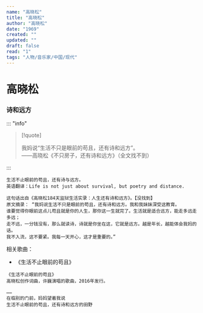 ```yaml
---
name: "高晓松"
title: "高晓松"
author: "高晓松"
date: "1969"
created: ""
updated: ""
draft: false
read: "1"
tags: "人物/音乐家/中国/现代"
---
```


# 高晓松

### 诗和远方

::: "info"

> [!quote]
>
> 我妈说“生活不只是眼前的苟且，还有诗和远方”。  
> ——高晓松《不只房子，还有诗和远方》（全文找不到）

:::

```
生活不止眼前的苟且，还有诗与远方。
英语翻译：Life is not just about survival, but poetry and distance.

这句话出自《高晓松184天监狱生活实录：人生还有诗和远方》。【没找到】
原文摘录： “我妈说生活不只是眼前的苟且，还有诗和远方。我和我妹妹深受这教育。
谁要觉得你眼前这点儿苟且就是你的人生，那你这一生就完了。生活就是适合远方，能走多远走多远；
走不远，一分钱没有，那么就读诗，诗就是你坐在这，它就是远方。越是年长，越能体会我妈的话。
我不入流，这不要紧。我每一天开心，这才是重要的。”
```

相关歌曲：

- 《生活不止眼前的苟且》

```
《生活不止眼前的苟且》
高晓松创作词曲，许巍演唱的歌曲，2016年发行。

……
在临别的门前，妈妈望着我说
生活不止眼前的苟且，还有诗和远方的田野
```
